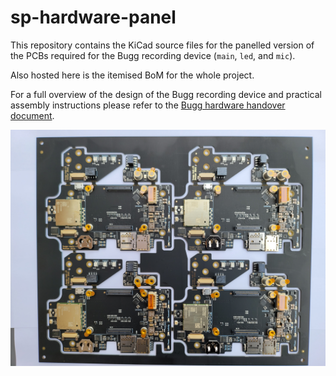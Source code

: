 # sp-hardware-panel

This repository contains the KiCad source files for the panelled version of the PCBs required for the Bugg recording device (``main``, ``led``, and ``mic``). 

Also hosted here is the itemised BoM for the whole project.

For a full overview of the design of the Bugg recording device and practical assembly instructions please refer to the [Bugg hardware handover document](https://raw.githubusercontent.com/bugg-resources/bugg-handover/master/bugg-handover.pdf?token=GHSAT0AAAAAABSRG7B7T6BEZWMJQBPE7FNYYSNI6KQ).

![Bugg PCBs panelled together](https://raw.githubusercontent.com/bugg-resources/bugg-handover/master/img/production-panel.jpg?raw=true)
